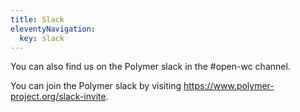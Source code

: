 ```yaml
---
title: Slack
eleventyNavigation:
  key: slack
---
```


You can also find us on the Polymer slack in the #open-wc channel.

You can join the Polymer slack by visiting https://www.polymer-project.org/slack-invite.
